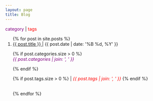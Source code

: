 ```yaml
---
layout: page
title: Blog
---
```


<!-- This blog serves two purposes:

1. As I continue to explore how the brain functions, it gives me a medium to share what I discover, communicate my progress, and teach others what I learn.
2. It provides a platform to share my experiences with a variety of topics. E.g. time and task management, navigating the educational landscape, useful software, etc.

For my posts, I upload and reference material I think is useful (articles, code snippets, etc). <a href="{{ site.baseurl }}/reference_material">This</a> is an aggregate of all of these items.
<br>

## Posts -->


<p><font color="purple"> category </font> | <font color="red"> tags </font></p>

<ol>
{% for post in site.posts %}
<li>
  <a href="{{ post.url }}">
    {{ post.title }}
  </a> | 
  {{ post.date | date: '%B %d, %Y' }}
  
  {% if post.categories.size > 0 %}
  <br>
  <em>
    <font color="purple"> <cite> {{ post.categories | join: ', ' }} </cite> </font>
  </em>
  
  {% endif %}
  
  {% if post.tags.size > 0 %}
  | <em>
    <font color="red"> {{ post.tags | join: ', ' }} </font>
  </em>
  {% endif %}
  
</li>
<br>
{% endfor %}
</ol>
